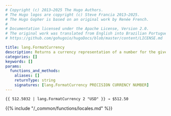 ```yaml
---
# Copyright (c) 2013–2025 The Hugo Authors.
# The Hugo logos are copyright (c) Steve Francia 2013–2025.
# The Hugo Gopher is based on an original work by Renée French.
#
# Documentation licensed under the Apache License, Version 2.0.
# The original work was translated from English into Brazilian Portuguese.
# https://github.com/gohugoio/hugoDocs/blob/master/content/LICENSE.md

title: lang.FormatCurrency
description: Returns a currency representation of a number for the given currency and precision for the current language and region.
categories: []
keywords: []
params:
  functions_and_methods:
    aliases: []
    returnType: string
    signatures: [lang.FormatCurrency PRECISION CURRENCY NUMBER]
---
```


```go-html-template
{{ 512.5032 | lang.FormatCurrency 2 "USD" }} → $512.50
```

{{% include "/_common/functions/locales.md" %}}
